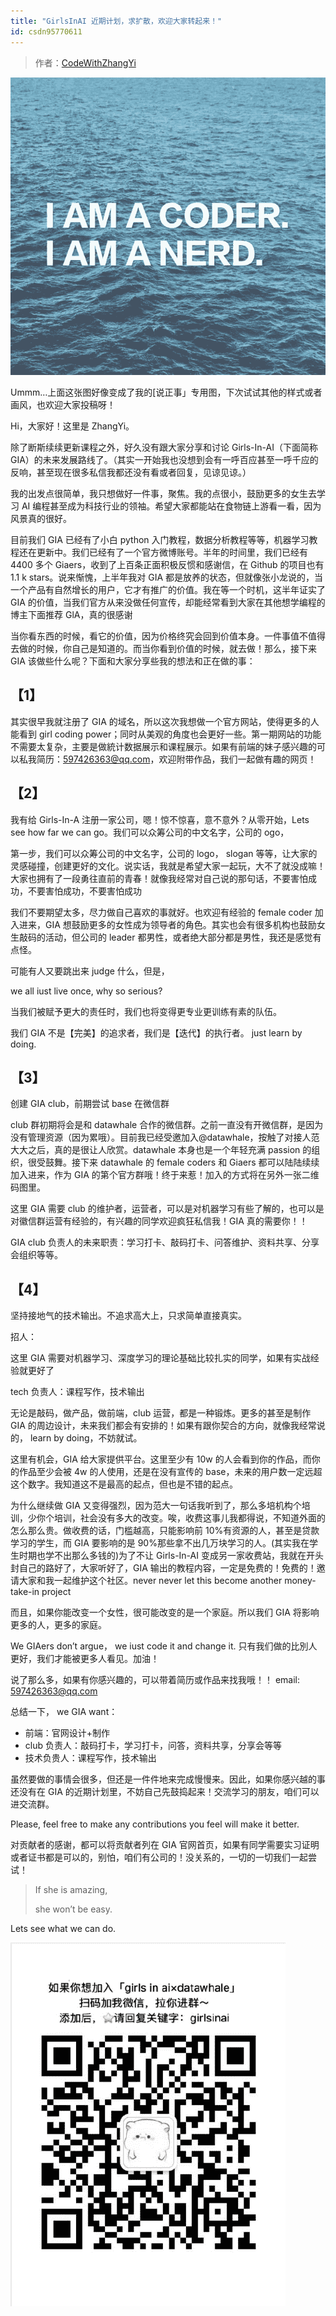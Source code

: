 ```yaml
---
title: "GirlsInAI 近期计划，求扩散，欢迎大家转起来！"
id: csdn95770611
---
```


> 作者：[CodeWithZhangYi](https://weibo.com/u/3340707810)

![](../img/995e649f2ea68810514b6701a1773509.png)

Ummm…上面这张图好像变成了我的[说正事」专用图，下次试试其他的样式或者画风，也欢迎大家投稿呀！

Hi，大家好！这里是 ZhangYi。

除了断斯续续更新课程之外，好久没有跟大家分享和讨论 Girls-In-AI（下面简称 GIA）的未来发展路线了。（其实一开始我也没想到会有一呼百应甚至一呼千应的反响，甚至现在很多私信我都还没有看或者回复，见谅见谅。）

我的出发点很简单，我只想做好一件事，聚焦。我的点很小，鼓励更多的女生去学习 AI 编程甚至成为科技行业的领袖。希望大家都能站在食物链上游看一看，因为风景真的很好。

目前我们 GIA 已经有了小白 python 入门教程，数据分析教程等等，机器学习教程还在更新中。我们已经有了一个官方微博账号。半年的时间里，我们已经有 4400 多个 Giaers，收到了上百条正面积极反惯和感谢信，在 Github 的项目也有 1.1 k stars。说来惭愧，上半年我对 GIA 都是放养的状态，但就像张小龙说的，当一个产品有自然增长的用户，它才有推广的价值。我在等一个时机，这半年证实了 GIA 的价值，当我们官方从来没做任何宣传，却能经常看到大家在其他想学编程的博主下面推荐 GlA，真的很感谢

当你看东西的时候，看它的价值，因为价格终究会回到价值本身。一件事值不值得去做的时候，你自己是知道的。而当你看到价值的时候，就去做！那么，接下来 GIA 该做些什么呢？下面和大家分享些我的想法和正在做的事：

## 【1】

其实很早我就注册了 GIA 的域名，所以这次我想做一个官方网站，使得更多的人能看到 girl coding power；同时从美观的角度也会更好一些。第一期网站的功能不需要太复杂，主要是做統计数据展示和课程展示。如果有前端的妹子感兴趣的可以私我简历：597426363@qq.com，欢迎附带作品，我们一起做有趣的网页！

## 【2】

我有给 Girls-In-A 注册一家公司，嗯！惊不惊喜，意不意外？从零开始，Lets see how far we can go。我们可以众筹公司的中文名字，公司的 ogo，

第一步，我们可以众筹公司的中文名字，公司的 logo， slogan 等等，让大家的灵感碰撞，创建更好的文化。说实话，我就是希望大家一起玩，大不了就没成嘛！大家也拥有了一段勇往直前的青春！就像我经常对自己说的那句话，不要害怕成功，不要害怕成功，不要害怕成功

我们不要期望太多，尽力做自己喜欢的事就好。也欢迎有经验的 female coder 加入进来，GIA 想鼓励更多的女性成为领导者的角色。其实也会有很多机构也鼓励女生敲码的活动，但公司的 leader 都男性，或者绝大部分都是男性，我还是感觉有点怪。

可能有人又要跳出来 judge 什么，但是，

we all iust live once, why so serious?

当我们被赋予更大的责任时，我们也将变得更专业更训练有素的队伍。

我们 GIA 不是【完美】的追求者，我们是【迭代】的执行者。 just learn by doing.

## 【3】

创建 GIA club，前期尝试 base 在微信群

club 群初期将会是和 datawhale 合作的微信群。之前一直没有开微信群，是因为没有管理资源（因为累哦）。目前我已经受邀加入@datawhale，按触了对接人范大大之后，真的是很让人欣赏。datawhale 本身也是一个年轻充满 passion 的组织，很受鼓舞。接下来 datawhale 的 female coders 和 Giaers 都可以陆陆续续加入进来，作为 GIA 的第个官方群哦！终于来惹！加入的方式将在另外一张二维码图里。

这里 GIA 需要 club 的维护者，运营者，可以是对机器学习有些了解的，也可以是对徽信群运营有经验的，有兴趣的同学欢迎疯狂私信我！GIA 真的需要你！！

GIA club 负责人的未来职责：学习打卡、敲码打卡、问答维护、资料共享、分享会组织等等。

## 【4】

坚持接地气的技术输出。不追求高大上，只求简单直接真实。

招人：

这里 GIA 需要对机器学习、深度学习的理论基础比较扎实的同学，如果有实战经验就更好了

tech 负责人：课程写作，技术输出

无论是敲码，做产品，做前端，club 运营，都是一种锻炼。更多的甚至是制作 GIA 的周边设计，未来我们都会有安排的！如果有跟你契合的方向，就像我经常说的， learn by doing，不妨就试。

这里有机会，GIA 给大家提供平台。这里至少有 10w 的人会看到你的作品，而你的作品至少会被 4w 的人使用，还是在没有宣传的 base，未来的用户数一定远超这个数字。我知道这不是最高的起点，但也是不错的起点。

为什么继续做 GIA 又变得强烈，因为范大一句话我听到了，那么多培机构个培训，少你个培训，社会没有多大的改变。唉，收费这事儿我都得说，不知道外面的怎么那么贵。做收费的话，门槛越高，只能影响前 10%有资源的人，甚至是贷款学习的学生，而 GIA 要影响的是 90%那些拿不出几万块学习的人。(其实我在学生时期也学不出那么多钱的)为了不让 Girls-In-AI 变成另一家收费站，我就在开头封自己的路好了，大家听好了，GIA 输出的教程内容，一定是免费的！免费的！邀请大家和我一起维护这个社区。never never let this become another money-take-in project

而且，如果你能改变一个女性，很可能改变的是一个家庭。所以我们 GIA 将影响更多的人，更多的家庭。

We GIAers don’t argue， we iust code it and change it. 只有我们做的比別人更好，我们才能被更多人看见。加油！

说了那么多，如果有你感兴趣的，可以带着简历或作品来找我哦！！ email: 597426363@qq.com

总结一下， we GIA want：

*   前端：官网设计+制作
*   club 负责人：敲码打卡，学习打卡，问答，资料共享，分享会等等
*   技术负贵人：课程写作，技术输出

虽然要做的事情会很多，但还是一件件地来完成慢慢来。因此，如果你感兴越的事还没有在 GIA 的近期计划里，不妨自己先鼓捣起来！交流学习的朋友，咱们可以进交流群。

Please, feel free to make any contributions you feel will make it better.

对贡献者的感谢，都可以将贡献者列在 GIA 官网首页，如果有同学需要实习证明或者证书都是可以的，别怕，咱们有公司的！没关系的，一切的一切我们一起尝试！

> If she is amazing,
> 
> she won’t be easy.

Lets see what we can do.

![](../img/508b5d758d7d55e4374ce18253487651.png)